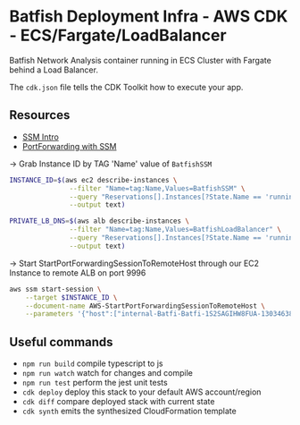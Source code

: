 # Batfish Deployment Infra - AWS CDK - ECS/Fargate/LoadBalancer

Batfish Network Analysis container running in ECS Cluster with Fargate behind a Load Balancer.

The `cdk.json` file tells the CDK Toolkit how to execute your app.

## Resources

- [SSM Intro](https://docs.aws.amazon.com/systems-manager/latest/userguide/session-manager-working-with-sessions-start.html)
- [PortForwarding with SSM](https://aws.amazon.com/blogs/aws/new-port-forwarding-using-aws-system-manager-sessions-manager/)

-> Grab Instance ID by TAG 'Name' value of `BatfishSSM`

```bash
INSTANCE_ID=$(aws ec2 describe-instances \
               --filter "Name=tag:Name,Values=BatfishSSM" \
               --query "Reservations[].Instances[?State.Name == 'running'].InstanceId[]" \
               --output text)
```

```bash
PRIVATE_LB_DNS=$(aws alb describe-instances \
               --filter "Name=tag:Name,Values=BatfishLoadBalancer" \
               --query "Reservations[].Instances[?State.Name == 'running'].InstanceId[]" \
               --output text)
```

-> Start StartPortForwardingSessionToRemoteHost through our EC2 Instance to remote ALB on port 9996

```bash
aws ssm start-session \
    --target $INSTANCE_ID \
    --document-name AWS-StartPortForwardingSessionToRemoteHost \
    --parameters '{"host":["internal-Batfi-Batfi-1S2SAGIHW8FUA-1303463878.us-west-2.elb.amazonaws.com"],"portNumber":["9996"], "localPortNumber":["9996"]}'
```

## Useful commands

* `npm run build`   compile typescript to js
* `npm run watch`   watch for changes and compile
* `npm run test`    perform the jest unit tests
* `cdk deploy`      deploy this stack to your default AWS account/region
* `cdk diff`        compare deployed stack with current state
* `cdk synth`       emits the synthesized CloudFormation template
